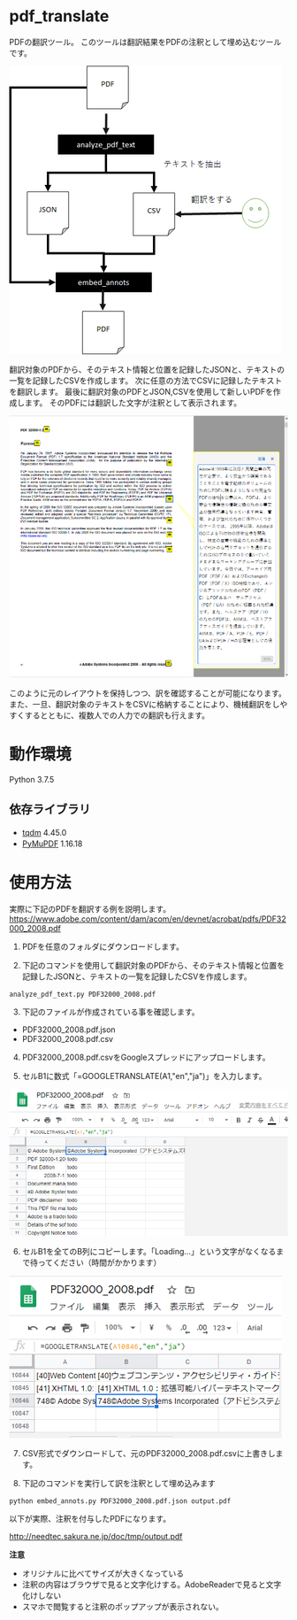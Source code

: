 # pdf_translate
PDFの翻訳ツール。
このツールは翻訳結果をPDFの注釈として埋め込むツールです。

![イメージ図](image.png)

翻訳対象のPDFから、そのテキスト情報と位置を記録したJSONと、テキストの一覧を記録したCSVを作成します。
次に任意の方法でCSVに記録したテキストを翻訳します。
最後に翻訳対象のPDFとJSON,CSVを使用して新しいPDFを作成します。
そのPDFには翻訳した文字が注釈として表示されます。

![イメージ図](output_image.png)

このように元のレイアウトを保持しつつ、訳を確認することが可能になります。
また、一旦、翻訳対象のテキストをCSVに格納することにより、機械翻訳をしやすくするとともに、複数人での人力での翻訳も行えます。

# 動作環境
Python 3.7.5  

## 依存ライブラリ
 - [tqdm](https://pypi.org/project/tqdm/)              4.45.0　　
 - [PyMuPDF](https://pypi.org/project/PyMuPDF/)           1.16.18　　
 
 # 使用方法
 実際に下記のPDFを翻訳する例を説明します。  
 https://www.adobe.com/content/dam/acom/en/devnet/acrobat/pdfs/PDF32000_2008.pdf
 
1. PDFを任意のフォルダにダウンロードします。  
 
2. 下記のコマンドを使用して翻訳対象のPDFから、そのテキスト情報と位置を記録したJSONと、テキストの一覧を記録したCSVを作成します。

```
analyze_pdf_text.py PDF32000_2008.pdf
```

3. 下記のファイルが作成されている事を確認します。  

 - PDF32000_2008.pdf.json
 - PDF32000_2008.pdf.csv

4. PDF32000_2008.pdf.csvをGoogleスプレッドにアップロードします。  

5. セルB1に数式「=GOOGLETRANSLATE(A1,"en","ja")」を入力します。  

![](google_spread01.png)

6. セルB1を全てのB列にコピーします。「Loading...」という文字がなくなるまで待ってください（時間がかかります）  

![](google_spread02.png)

7. CSV形式でダウンロードして、元のPDF32000_2008.pdf.csvに上書きします。  

8. 下記のコマンドを実行して訳を注釈として埋め込みます  

```
python embed_annots.py PDF32000_2008.pdf.json output.pdf
```

以下が実際、注釈を付与したPDFになります。

http://needtec.sakura.ne.jp/doc/tmp/output.pdf

**注意**

 - オリジナルに比べてサイズが大きくなっている
 - 注釈の内容はブラウザで見ると文字化けする。AdobeReaderで見ると文字化けしない 
 - スマホで閲覧すると注釈のポップアップが表示されない。
